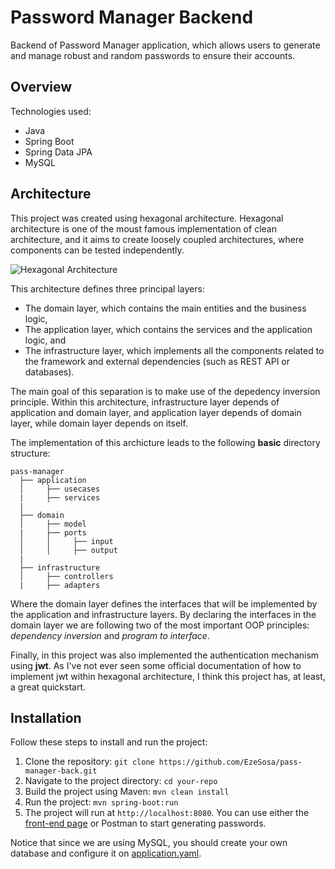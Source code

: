 # Password Manager Backend

Backend of Password Manager application, which allows users to generate and manage robust and random passwords to ensure their accounts.

## Overview

Technologies used:
  - Java
  - Spring Boot
  - Spring Data JPA
  - MySQL

## Architecture

This project was created using hexagonal architecture. Hexagonal architecture is one of the moust famous implementation of clean architecture, and it aims to create loosely coupled architectures, where components can be tested independently.

![Hexagonal Architecture](https://github.com/user-attachments/assets/8c3ac06a-3879-46d1-9816-c92452478419)

This architecture defines three principal layers:
  - The domain layer, which contains the main entities and the business logic,
  - The application layer, which contains the services and the application logic, and
  - The infrastructure layer, which implements all the components related to the framework and external dependencies (such as REST API or databases).

The main goal of this separation is to make use of the depedency inversion principle. Within this architecture, infrastructure layer depends of application and domain layer, and application layer depends of domain layer, while domain layer depends on itself.

The implementation of this archicture leads to the following __basic__ directory structure:

```
pass-manager
  ├── application
  │     ├── usecases
  |     ├── services
  |
  ├── domain
  │     ├── model
  |     ├── ports
  │     │     ├── input
  │     │     ├── output
  |
  ├── infrastructure
  │     ├── controllers
  |     ├── adapters
```
Where the domain layer defines the interfaces that will be implemented by the application and infrastructure layers. By declaring the interfaces in the domain layer we are following two of the most important OOP principles: _dependency inversion_ and _program to interface_.

Finally, in this project was also implemented the authentication mechanism using __jwt__. As I've not ever seen some official documentation of how to implement jwt within hexagonal architecture, I think this project has, at least, a great quickstart.

## Installation

Follow these steps to install and run the project:

  1. Clone the repository: `git clone https://github.com/EzeSosa/pass-manager-back.git`
  2. Navigate to the project directory: `cd your-repo`
  3. Build the project using Maven: `mvn clean install`
  4. Run the project: `mvn spring-boot:run`
  5. The project will run at `http://localhost:8080`. You can use either the [front-end page](https://github.com/EzeSosa/pass-manager-front) or Postman to start generating passwords.

Notice that since we are using MySQL, you should create your own database and configure it on [application.yaml](src/main/resources/application.yaml).
